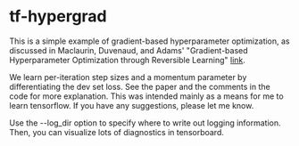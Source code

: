 # tf-hypergrad
This is a simple example of gradient-based hyperparameter optimization, as discussed in Maclaurin, Duvenaud, and Adams' "Gradient-based Hyperparameter Optimization through Reversible Learning" [link](http://arxiv.org/pdf/1502.03492.pdf). 

We learn per-iteration step sizes and a momentum parameter by differentiating the dev set loss. See the paper and the comments in the code for more explanation.  This was intended mainly as a means for me to learn tensorflow. If you have any suggestions, please let me know. 

Use the --log_dir option to specify where to write out logging information. Then, you can visualize lots of diagnostics in tensorboard. 


